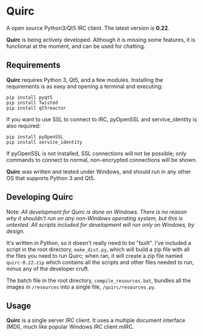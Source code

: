 # Quirc
A open source Python3/Qt5 IRC client. The latest version is **0.22**.

**Quirc** is being actively developed. Although it is missing some features, it is functional at the moment, and can be used for chatting.

## Requirements
**Quirc** requires Python 3, Qt5, and a few modules. Installing the requirements is as easy and opening a terminal and executing:

    pip install pyqt5
    pip install Twisted
    pip install qt5reactor

If you want to use SSL to connect to IRC, pyOpenSSL and service_identity is also required:

    pip install pyOpenSSL
    pip install service_identity

If pyOpenSSL is not installed, SSL connections will not be possible; only commands to connect to normal, non-encrypted connections will be shown.

**Quirc** was written and tested under Windows, and should run in any other OS that supports Python 3 and Qt5.

## Developing **Quirc**

Note: *All development for Quirc is done on Windows. There is no reason why it shouldn't run on any non-Windows operating system, but this is untested. All scripts included for development will run only on Windows, by design.*

It's written in Python, so it doesn't really need to be "built". I've included a script in the root directory, `make_dist.py`, which will build a zip file with all the files you need to run Quirc; when ran, it will create a zip file named `quirc-0.22.zip` which contains all the scripts and other files needed to run, minus any of the developer cruft.

The batch file in the root directory, `compile_resources.bat`, bundles all the images in `/resources` into a single file, `/quirc/resources.py`.

## Usage
**Quirc** is a single server IRC client. It uses a multiple document interface (MDI), much like popular Windows IRC client mIRC.

